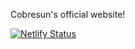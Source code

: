 Cobresun's official website!

[![Netlify Status](https://api.netlify.com/api/v1/badges/eebcff12-9c05-45ff-bbcb-e41a7ba6a834/deploy-status)](https://app.netlify.com/sites/cobresun-website/deploys)
